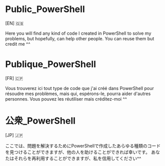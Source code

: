 # Public_PowerShell
[EN] 🇬🇧

Here you will find any kind of code I created in PowerShell to solve my problems, but hopefully, can help other people.  You can reuse them but credit me ^^


# Publique_PowerShell
[FR] 🇨🇵

Vous trouverez ici tout type de code que j'ai créé dans PowerShell pour résoudre mes problèmes, mais qui, espérons-le, pourra aider d'autres personnes. Vous pouvez les réutiliser mais créditez-moi ^^

# 公衆_PowerShell
[JP] 🇯🇵

ここでは、問題を解決するためにPowerShellで作成したあらゆる種類のコードを見つけることができますが、他の人を助けることができれば幸いです。 あなたはそれらを再利用することができますが、私を信用してください^^

